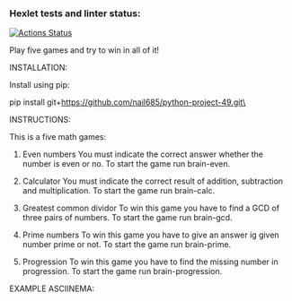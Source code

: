 ### Hexlet tests and linter status:
[![Actions Status](https://github.com/nail685/python-project-49/actions/workflows/hexlet-check.yml/badge.svg)](https://github.com/nail685/python-project-49/actions)


Play five games and try to win in all of it!

INSTALLATION:

Install using pip:

pip install git+https://github.com/nail685/python-project-49.git\

INSTRUCTIONS:

This is a five math games:

1. Even numbers
You must indicate the correct answer whether the number is even or no.
To start the game run brain-even.

2. Calculator
You must indicate the correct result of addition, subtraction and multiplication.
To start the game run brain-calc.

3. Greatest common dividor
To win this game you have to find a GCD of three pairs of numbers.
To start the game run brain-gcd.

4. Prime numbers
To win this game you have to give an answer ig given number prime or not.
To start the game run brain-prime.

5. Progression
To win this game you have to find the missing number in progression.
To start the game run brain-progression.

EXAMPLE ASCIINEMA:
